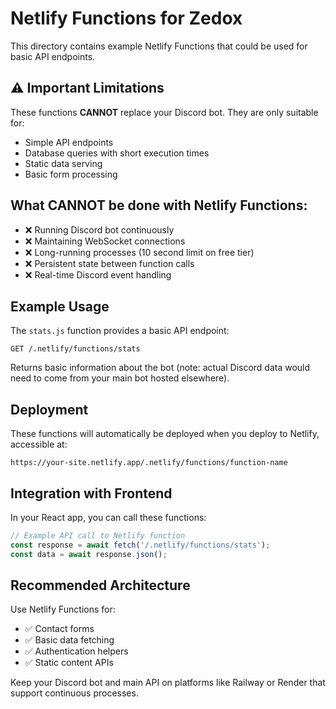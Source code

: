 # Netlify Functions for Zedox

This directory contains example Netlify Functions that could be used for basic API endpoints.

## ⚠️ Important Limitations

These functions **CANNOT** replace your Discord bot. They are only suitable for:
- Simple API endpoints
- Database queries with short execution times
- Static data serving
- Basic form processing

## What CANNOT be done with Netlify Functions:

- ❌ Running Discord bot continuously
- ❌ Maintaining WebSocket connections
- ❌ Long-running processes (10 second limit on free tier)
- ❌ Persistent state between function calls
- ❌ Real-time Discord event handling

## Example Usage

The `stats.js` function provides a basic API endpoint:

```
GET /.netlify/functions/stats
```

Returns basic information about the bot (note: actual Discord data would need to come from your main bot hosted elsewhere).

## Deployment

These functions will automatically be deployed when you deploy to Netlify, accessible at:
```
https://your-site.netlify.app/.netlify/functions/function-name
```

## Integration with Frontend

In your React app, you can call these functions:

```javascript
// Example API call to Netlify function
const response = await fetch('/.netlify/functions/stats');
const data = await response.json();
```

## Recommended Architecture

Use Netlify Functions for:
- ✅ Contact forms
- ✅ Basic data fetching
- ✅ Authentication helpers
- ✅ Static content APIs

Keep your Discord bot and main API on platforms like Railway or Render that support continuous processes.